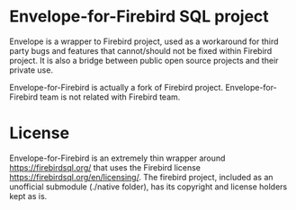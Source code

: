# Envelope-for-Firebird SQL project

Envelope is a wrapper to Firebird project, used as a workaround for third party bugs and features that cannot/should not be fixed within Firebird project. It is also a bridge between public open source projects and their private use.

Envelope-for-Firebird is actually a fork of Firebird project. Envelope-for-Firebird team is not related with Firebird team.

# License

Envelope-for-Firebird is an extremely thin wrapper around https://firebirdsql.org/ that uses the Firebird license https://firebirdsql.org/en/licensing/. The firebird project, included as an unofficial submodule (./native folder), has its copyright and license holders kept as is.
